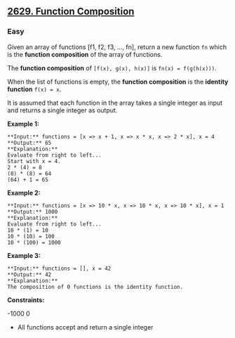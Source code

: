 ## [2629. Function Composition](https://leetcode.com/problems/function-composition)

### Easy

Given an array of functions [f1, f2, f3, ..., fn], return a new function `fn` which is the **function composition** of the array of functions.

The **function composition** of `[f(x), g(x), h(x)]` is `fn(x) = f(g(h(x)))`.

When the list of functions is empty, the **function composition** is the **identity function** `f(x) = x`.

It is assumed that each function in the array takes a single integer as input and returns a single integer as output.

 

**Example 1:**

```
**Input:** functions = [x => x + 1, x => x * x, x => 2 * x], x = 4
**Output:** 65
**Explanation:**
Evaluate from right to left...
Start with x = 4.
2 * (4) = 8
(8) * (8) = 64
(64) + 1 = 65
```

**Example 2:**

```
**Input:** functions = [x => 10 * x, x => 10 * x, x => 10 * x], x = 1
**Output:** 1000
**Explanation:**
Evaluate from right to left...
10 * (1) = 10
10 * (10) = 100
10 * (100) = 1000
```

**Example 3:**

```
**Input:** functions = [], x = 42
**Output:** 42
**Explanation:**
The composition of 0 functions is the identity function.
```

 

**Constraints:**

-1000 
0 
- All functions accept and return a single integer